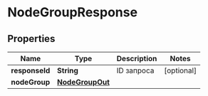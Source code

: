 

# NodeGroupResponse


## Properties

| Name | Type | Description | Notes |
|------------ | ------------- | ------------- | -------------|
|**responseId** | **String** | ID запроса |  [optional] |
|**nodeGroup** | [**NodeGroupOut**](NodeGroupOut.md) |  |  |



